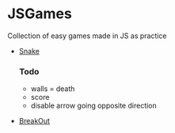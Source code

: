 # JSGames
Collection of easy games made in JS as practice

* [Snake](https://novxa.github.io/JSGames/Snake/)
  ### Todo
  * walls = death
  * score
  * disable arrow going opposite direction
  
* [BreakOut](https://novxa.github.io/JSGames/Breakout/)

